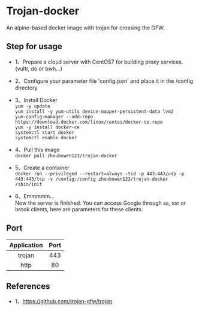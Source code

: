 # Trojan-docker
An alpine-based docker image with trojan for crossing the GFW.

## Step for usage
- 1、Prepare a cloud server with CentOS7 for building proxy services.(vultr, do or bwh...)
- 2、Configure your parameter file 'config.json' and place it in the /config directory
- 3、Install Docker<br>
  `yum -y update`<br>
  `yum install -y yum-utils device-mapper-persistent-data lvm2`<br>
  `yum-config-manager --add-repo https://download.docker.com/linux/centos/docker-ce.repo`<br>
  `yum -y install docker-ce`<br>
  `systemctl start docker`<br>
  `systemctl enable docker`<br>
- 4、Pull this image<br>
   `docker pull zhoubowen123/trojan-docker`
- 5、Create a container<br>
  `docker run --privileged --restart=always -tid -p 443:443/udp -p 443:443/tcp -v /config:/config zhoubowen123/trojan-docker /sbin/init`<br>
  
- 6、Emmmmm...<br>
  Now the server is finished. You can access Google through ss, ssr or brook clients, here are parameters for these clients.

## Port

Application | Port
:-: | :-:
trojan | 443
http | 80

## References
- 1、https://github.com/trojan-gfw/trojan